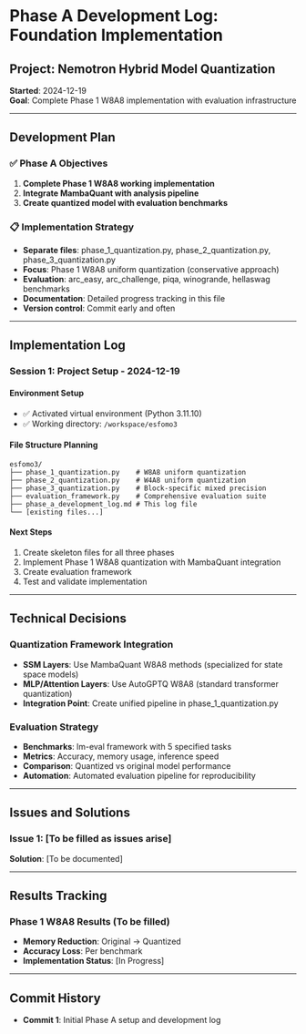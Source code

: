 # Phase A Development Log: Foundation Implementation

## Project: Nemotron Hybrid Model Quantization
**Started**: 2024-12-19  
**Goal**: Complete Phase 1 W8A8 implementation with evaluation infrastructure

---

## Development Plan

### ✅ **Phase A Objectives**
1. **Complete Phase 1 W8A8 working implementation**
2. **Integrate MambaQuant with analysis pipeline**  
3. **Create quantized model with evaluation benchmarks**

### 📋 **Implementation Strategy**
- **Separate files**: phase_1_quantization.py, phase_2_quantization.py, phase_3_quantization.py
- **Focus**: Phase 1 W8A8 uniform quantization (conservative approach)
- **Evaluation**: arc_easy, arc_challenge, piqa, winogrande, hellaswag benchmarks
- **Documentation**: Detailed progress tracking in this file
- **Version control**: Commit early and often

---

## Implementation Log

### **Session 1: Project Setup** - 2024-12-19

#### Environment Setup
- ✅ Activated virtual environment (Python 3.11.10)
- ✅ Working directory: `/workspace/esfomo3`

#### File Structure Planning
```
esfomo3/
├── phase_1_quantization.py    # W8A8 uniform quantization
├── phase_2_quantization.py    # W4A8 uniform quantization  
├── phase_3_quantization.py    # Block-specific mixed precision
├── evaluation_framework.py    # Comprehensive evaluation suite
├── phase_a_development_log.md # This log file
└── [existing files...]
```

#### Next Steps
1. Create skeleton files for all three phases
2. Implement Phase 1 W8A8 quantization with MambaQuant integration
3. Create evaluation framework
4. Test and validate implementation

---

## Technical Decisions

### **Quantization Framework Integration**
- **SSM Layers**: Use MambaQuant W8A8 methods (specialized for state space models)
- **MLP/Attention Layers**: Use AutoGPTQ W8A8 (standard transformer quantization)
- **Integration Point**: Create unified pipeline in phase_1_quantization.py

### **Evaluation Strategy**
- **Benchmarks**: lm-eval framework with 5 specified tasks
- **Metrics**: Accuracy, memory usage, inference speed
- **Comparison**: Quantized vs original model performance
- **Automation**: Automated evaluation pipeline for reproducibility

---

## Issues and Solutions

### **Issue 1**: [To be filled as issues arise]
**Solution**: [To be documented]

---

## Results Tracking

### **Phase 1 W8A8 Results** (To be filled)
- **Memory Reduction**: Original → Quantized
- **Accuracy Loss**: Per benchmark
- **Implementation Status**: [In Progress]

---

## Commit History
- **Commit 1**: Initial Phase A setup and development log 